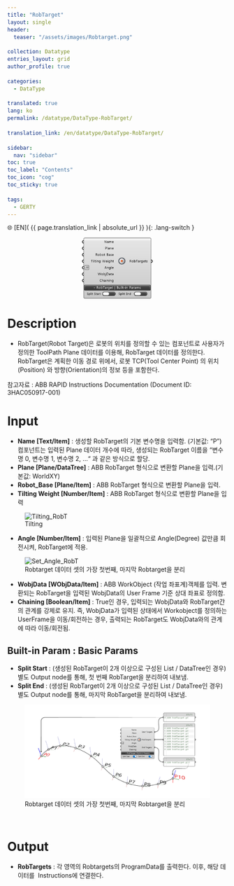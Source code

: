 ```yaml
---
title: "RobTarget"
layout: single
header:
  teaser: "/assets/images/Robtarget.png"

collection: Datatype
entries_layout: grid
author_profile: true

categories:
  - DataType

translated: true
lang: ko
permalink: /datatype/DataType-RobTarget/

translation_link: /en/datatype/DataType-RobTarget/

sidebar:
  nav: "sidebar"
toc: true
toc_label: "Contents"
toc_icon: "cog"
toc_sticky: true

tags: 
  - GERTY
---
```


🌐 [EN]( {{ page.translation_link | absolute_url }} ){: .lang-switch }

<p align="center">  <img src="/assets/images/01_robtarget.png" align="center" width="32%"></p>


# Description


* RobTarget(Robot Target)은 로봇의 위치를 정의할 수 있는 컴포넌트로 사용자가 정의한 ToolPath Plane 데이터를 이용해, RobTarget 데이터를 정의한다.
RobTarget은 계획한 이동 경로 위에서, 로봇 TCP(Tool Center Point) 의 위치(Position) 와 방향(Orientation)의 정보 등을 포함한다.

참고자료 : ABB RAPID Instructions Documentation (Document ID: 3HAC050917-001)

# Input

* **Name [Text/Item]** : 생성할 RobTarget의 기본 변수명을 입력함. (기본값: “P”) <br> 컴포넌트는 입력된 Plane 데이터 개수에 따라, 생성되는 RobTarget 이름을 “변수명 0, 변수명 1, 변수명 2, …“ 과 같은 방식으로 할당.
* **Plane [Plane/DataTree]** : ABB RobTarget 형식으로 변환할 Plane을 입력.(기본값: WorldXY) 
* **Robot_Base [Plane/Item]** : ABB RobTarget 형식으로 변환할 Plane을 입력. 
* **Tilting Weight [Number/Item]** : ABB RobTarget 형식으로 변환할 Plane을 입력
<figure>
  <img src="/assets/images/DataTypes/RobTarget/TiltingWeight_RobT.gif" alt="Tilting_RobT">
  <figcaption> Tilting</figcaption>
</figure>

* **Angle [Number/Item]** : 입력된 Plane을 일괄적으로 Angle(Degree) 값만큼 회전시켜, RobTarget에 적용.
<figure>
  <img src="/assets/images/DataTypes/RobTarget/Set_Angle_RobT.gif" alt="Set_Angle_RobT">
  <figcaption> Robtarget 데이터 셋의 가장 첫번째, 마지막 Robtarget을 분리</figcaption>
</figure>

* **WobjData [WObjData/Item]** : ABB WorkObject (작업 좌표계)객체를 입력. 변환되는 RobTarget을 입력된 WobjData의 User Frame 기준 상대 좌표로 정의함.
* **Chaining [Boolean/Item]** : True인 경우, 입력되는 WobjData와 RobTarget간의 관계를 강제로 유지. 즉, WobjData가 입력된 상태에서 Workobject를 정의하는 UserFrame을 이동/회전하는 경우, 출력되는 RobTarget도 WobjData와의 관계에 따라 이동/회전됨. 

## Built-in Param : Basic Params​
* **Split Start** : (생성된 RobTarget이 2개 이상으로 구성된 List / DataTree인 경우) 별도 Output node를 통해, 첫 번째 RobTarget을 분리하여 내보냄. 
* **Split End** : (생성된 RobTarget이 2개 이상으로 구성된 List / DataTree인 경우) 별도 Output node를 통해, 마지막 RobTarget을 분리하여 내보냄. 

<figure>
  <img src="/assets/images/DataTypes/RobTarget/split Robtargets_exam.png" alt="split_RobT">
  <figcaption> Robtarget 데이터 셋의 가장 첫번째, 마지막 Robtarget을 분리</figcaption>
</figure>
<br>

# Output

* **RobTargets** : 각 영역의 Robtargets의 ProgramData를 출력한다. 이후, 해당 데이터를  Instructions에 연결한다.
